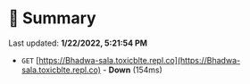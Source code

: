 # 📖 Summary
Last updated: **1/22/2022, 5:21:54 PM**

- `GET` [https://Bhadwa-sala.toxicblte.repl.co](https://Bhadwa-sala.toxicblte.repl.co) - **Down** (154ms)
